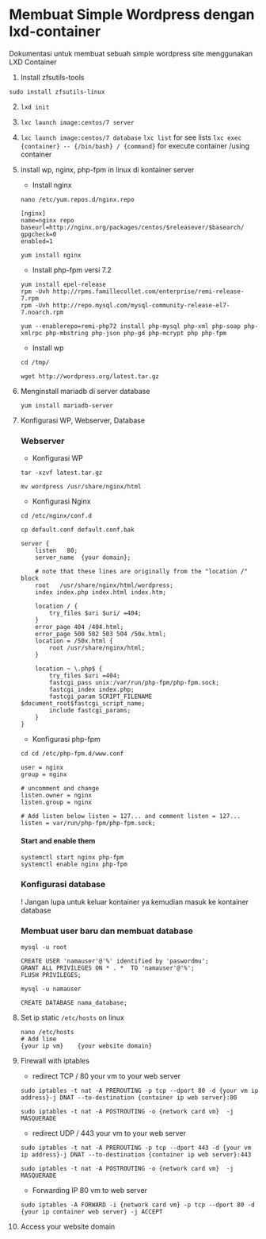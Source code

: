 # Membuat Simple Wordpress dengan lxd-container
Dokumentasi untuk membuat sebuah simple wordpress site menggunakan LXD Container


1. Install zfsutils-tools
```
sudo install zfsutils-linux
```
2. `lxd init`
3. `lxc launch image:centos/7 server`
4. `lxc launch image:centos/7 database`
    `lxc list` for see lists
    `lxc exec {container} -- {/bin/bash} / {command}` for execute container /using container
5. install wp, nginx, php-fpm in linux di kontainer server
    - Install nginx 
    ```
    nano /etc/yum.repos.d/nginx.repo
    ```
    ```
    [nginx]
    name=nginx repo
    baseurl=http://nginx.org/packages/centos/$releasever/$basearch/
    gpgcheck=0
    enabled=1
    ```
    ```
    yum install nginx
    ```

    - Install php-fpm versi 7.2 

    ```
    yum install epel-release
    rpm -Uvh http://rpms.famillecollet.com/enterprise/remi-release-7.rpm
    rpm -Uvh http://repo.mysql.com/mysql-community-release-el7-7.noarch.rpm
    ```

    ```
    yum --enablerepo=remi-php72 install php-mysql php-xml php-soap php-xmlrpc php-mbstring php-json php-gd php-mcrypt php php-fpm
    ```

    - Install wp
    ```
    cd /tmp/
    ```
    ```
    wget http://wordpress.org/latest.tar.gz
    ```
    
6. Menginstall mariadb di server database
    ```
    yum install mariadb-server
    ```

7. Konfigurasi WP, Webserver, Database
    ### Webserver ###
    - Konfigurasi WP
    ```
    tar -xzvf latest.tar.gz
    ```
    ```
    mv wordpress /usr/share/nginx/html
    ```

    - Konfigurasi Nginx
    ```
    cd /etc/nginx/conf.d
    ```
    ```
    cp default.conf default.conf.bak
    ```

    ```
    server {
        listen   80;
        server_name  {your domain};

        # note that these lines are originally from the "location /" block
        root   /usr/share/nginx/html/wordpress;
        index index.php index.html index.htm;

        location / {
            try_files $uri $uri/ =404;
        }
        error_page 404 /404.html;
        error_page 500 502 503 504 /50x.html;
        location = /50x.html {
            root /usr/share/nginx/html;
        }

        location ~ \.php$ {
            try_files $uri =404;
            fastcgi_pass unix:/var/run/php-fpm/php-fpm.sock;
            fastcgi_index index.php;
            fastcgi_param SCRIPT_FILENAME $document_root$fastcgi_script_name;
            include fastcgi_params;
        }
    }
    ```
    - Konfigurasi php-fpm
    ```
    cd cd /etc/php-fpm.d/www.conf
    ```

    ```
    user = nginx
    group = nginx

    # uncomment and change
    listen.owner = nginx
    listen.group = nginx

    # Add listen below listen = 127... and comment listen = 127...
    listen = var/run/php-fpm/php-fpm.sock;

    ```

    #### Start and enable them
    ```
    systemctl start nginx php-fpm
    systemctl enable nginx php-fpm
    ```

    ### Konfigurasi database
    ! Jangan lupa untuk keluar kontainer ya kemudian masuk ke kontainer database

    ### Membuat user baru dan membuat database
    ```
    mysql -u root

    CREATE USER 'namauser'@'%' identified by 'paswordmu';
    GRANT ALL PRIVILEGES ON * . *  TO 'namauser'@'%';
    FLUSH PRIVILEGES;

    mysql -u namauser

    CREATE DATABASE nama_database;
    ```

8. Set ip static `/etc/hosts` on linux
    ```
    nano /etc/hosts
    # Add line
    {your ip vm}    {your website domain}

    ```
9. Firewall with iptables
    - redirect TCP / 80 your vm to your web server
    ```
    sudo iptables -t nat -A PREROUTING -p tcp --dport 80 -d {your vm ip address}-j DNAT --to-destination {container ip web server}:80

    sudo iptables -t nat -A POSTROUTING -o {network card vm}  -j MASQUERADE
    ```

    - redirect UDP / 443 your vm to your web server

    ```
    sudo iptables -t nat -A PREROUTING -p tcp --dport 443 -d {your vm ip address}-j DNAT --to-destination {container ip web server}:443

    sudo iptables -t nat -A POSTROUTING -o {network card vm}  -j MASQUERADE
    ```

    - Forwarding IP 80 vm to web server
    ```
    sudo iptables -A FORWARD -i {network card vm} -p tcp --dport 80 -d {your ip container web server} -j ACCEPT

10. Access your website domain
